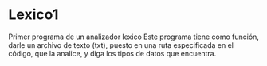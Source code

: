 # Lexico1
Primer programa de un analizador lexico
Este programa tiene como función, darle un archivo de texto (txt), puesto en una ruta especificada en el código, que la analice, y diga los tipos de datos que encuentra.

